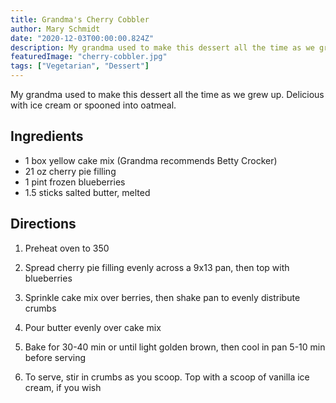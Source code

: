```yaml
---
title: Grandma's Cherry Cobbler
author: Mary Schmidt
date: "2020-12-03T00:00:00.824Z"
description: My grandma used to make this dessert all the time as we grew up. Delicious with ice cream or spooned into oatmeal.
featuredImage: "cherry-cobbler.jpg"
tags: ["Vegetarian", "Dessert"]
---
```


My grandma used to make this dessert all the time as we grew up. Delicious with ice cream or spooned into oatmeal.

## Ingredients

- 1 box yellow cake mix (Grandma recommends Betty Crocker)
- 21 oz cherry pie filling
- 1 pint frozen blueberries
- 1.5 sticks salted butter, melted

## Directions

1. Preheat oven to 350

2. Spread cherry pie filling evenly across a 9x13 pan, then top with blueberries

3. Sprinkle cake mix over berries, then shake pan to evenly distribute crumbs

4. Pour butter evenly over cake mix

5. Bake for 30-40 min or until light golden brown, then cool in pan 5-10 min before serving

6. To serve, stir in crumbs as you scoop. Top with a scoop of vanilla ice cream, if you wish
